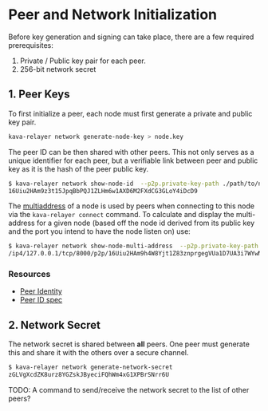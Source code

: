 # Peer and Network Initialization

Before key generation and signing can take place, there are a few required
prerequisites:

1. Private / Public key pair for each peer.
2. 256-bit network secret

## 1. Peer Keys

To first initialize a peer, each node must first generate a private and public
key pair.

```bash
kava-relayer network generate-node-key > node.key
```

The peer ID can be then shared with other peers. This not only serves as a
unique identifier for each peer, but a verifiable link between peer and public
key as it is the hash of the peer public key.

```bash
$ kava-relayer network show-node-id  --p2p.private-key-path ./path/to/node.key
16Uiu2HAm9z3t15JpqBbPQJ1ZLHm6w1AXD6M2FXdCG3GLoY4iDcD9
```

The [multiaddress](https://github.com/multiformats/multiaddr) of a node is used
by peers when connecting to this node via the `kava-relayer connect` command.
To calculate and display the multi-address for a given node (based off the
node id derived from its public key and the port you intend to have the node
listen on) use:

```bash
$ kava-relayer network show-node-multi-address  --p2p.private-key-path node.key --p2p.port 8000
/ip4/127.0.0.1/tcp/8000/p2p/16Uiu2HAm9h4W8Yjt1Z83znprgegVUa1D7UA3i7WYwN5xpGw6BzZ3
```

### Resources

* [Peer Identity][peer-id]
* [Peer ID spec][peer-id-spec]

## 2. Network Secret

The network secret is shared between **all** peers. One peer must generate this
and share it with the others over a secure channel.

```bash
$ kava-relayer network generate-network-secret
zGLVgXcdZK8urz8YGZskJByeciFQhWm4xG1XPBrSNrr6U
```

TODO: A command to send/receive the network secret to the list of other peers?

[peer-id]: https://docs.libp2p.io/concepts/peer-id/
[peer-id-spec]: https://github.com/libp2p/specs/blob/master/peer-ids/peer-ids.md
